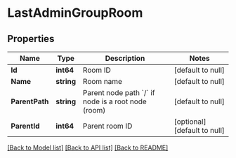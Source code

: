 # LastAdminGroupRoom

## Properties
Name | Type | Description | Notes
------------ | ------------- | ------------- | -------------
**Id** | **int64** | Room ID | [default to null]
**Name** | **string** | Room name | [default to null]
**ParentPath** | **string** | Parent node path  &#x60;/&#x60; if node is a root node (room) | [default to null]
**ParentId** | **int64** | Parent room ID | [optional] [default to null]

[[Back to Model list]](../README.md#documentation-for-models) [[Back to API list]](../README.md#documentation-for-api-endpoints) [[Back to README]](../README.md)

